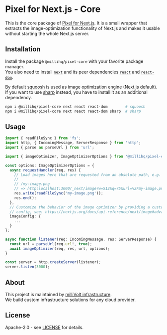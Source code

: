 # Pixel for Next.js - Core

This is the core package of [Pixel for Next.js](https://github.com/milliHQ/pixel).
It is a small wrapper that extracts the image-optimization functionality of Next.js and makes it usable without starting the whole Next.js server.

## Installation

Install the package `@millihq/pixel-core` with your favorite package manager.  
You also need to install [`next`](https://www.npmjs.com/package/next) and its peer dependencies [`react`](https://www.npmjs.com/package/react) and [`react-dom`](https://www.npmjs.com/package/react-dom).

By default [squoosh](https://github.com/GoogleChromeLabs/squoosh) is used as image optimization engine (Next.js default).  
If you want to use [sharp](https://github.com/lovell/sharp) instead, you have to install it as an additional dependency.

```sh
npm i @millihq/pixel-core next react react-dom        # squoosh
npm i @millihq/pixel-core next react react-dom sharp  # sharp
```

## Usage

```ts
import { readFileSync } from 'fs';
import http, { IncomingMessage, ServerResponse } from 'http';
import { parse as parseUrl } from 'url';

import { imageOptimizer, ImageOptimizerOptions } from '@millihq/pixel-core';

const options: ImageOptimizerOptions = {
  async requestHandler(req, res) {
    // Load images here that are requested from an absolute path, e.g.
    //
    // /my-image.png
    // => http:localhost:3000/_next/image?w=512&q=75&url=%2Fmy-image.png
    res.write(readFileSync('my-image.png'));
    res.end();
  },
  // Customize the behavior of the image optimizer by providing a custom
  // config, see: https://nextjs.org/docs/api-reference/next/image#advanced
  imageConfig: {
    ...
  }
};

async function listener(req: IncomingMessage, res: ServerResponse) {
  const url = parseUrl(req.url!, true);
  await imageOptimizer(req, res, url, options);
}

const server = http.createServer(listener);
server.listen(3000);
```

## About

This project is maintained by [milliVolt infrastructure](https://milli.is).  
We build custom infrastructure solutions for any cloud provider.

## License

Apache-2.0 - see [LICENSE](https://github.com/milliHQ/pixel/tree/main/LICENSE) for details.
